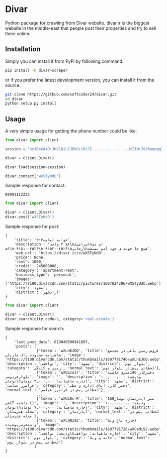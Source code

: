 # Divar

Python package for crawling from Divar website.
divar.ir is the biggest website in the middle-east that people post their properties and try to sell them online.

## Installation
Simply you can install it from PyPi by following command:

```bash
pip install -U divar-scraper
```

or if you prefer the latest development version, you can install it from the source:

```bash
git clone https://github.com/softcoder24/divar.git
cd divar
python setup.py install
```

## Usage

A very simple usage for getting the phone number could be like:

```python
from divar import client

session = 'eyJ0eXAiOiJKV1QiLCJhbGciOiJI................UzI1NiJ9zRumpqq1wrfGpYaD'

divar = client.Divar()

divar.load(session=session)

divar.contact('wXSTyUdO')

```

Sample response for contact:
```
09991112233
```

```python
from divar import client

divar = client.Divar()
divar.post('wXSTyUdO')

```

Sample response for post:

```
{
    'title': '۳خوابه امامت۱۴', 
    'description': 'کلا ۴ واحد\nسرامیک\nام دی اف\n۰۹۱۵۱۰۰۳۵۲۴\n۰۹۱۵۲۰۰۳۵۲۴\nرجایی\nهیچ جا خونه ی خود آدم نمیشه',
    'web_url': 'https://divar.ir/v/wXSTyUdO', 
    'price': None, 
    'rent': 1000, 
    'credit': 245000000, 
    'category': 'apartment-rent', 
    'business_type': 'personal', 
    'images': ['https://s100.divarcdn.com/static/pictures/1607624286/wXSTyUdO.webp'], 
    'city': 'مشهد',
    'district': 'آزادشهر'
}
```

```python
from divar import client

divar = client.Divar()
divar.search(city_code=3, category='real-estate')

```

Sample response for search:

```
{
    'last_post_date': 613049590941897, 
    'posts': [
              {'token': 'wXLnEJOQ', 'title': 'فروش زمین باغی در مجتمع شاهنامه محدوده زاک ماریان', 'image': 'https://s100.divarcdn.com/static/thumbnails/1607791740/wXLnEJOQ.webp', 'description': 'توافقی', 'city': 'مشهد', 'district': 'بلوار توس', 'category': 'زمین و کلنگی', 'normal_text': 'لحظاتی پیش در بلوار توس'}, 
              {'token': 'wXULcoir', 'title': 'دفترکار 140متری حاشیه بلوارفردوسی', 'image': '', 'description': 'ودیعه: ۱۰۰,۰۰۰,۰۰۰ تومان\nاجاره ماهیانه: ۴,۰۰۰,۰۰۰ تومان', 'city': 'مشهد', 'district': 'فرامرز عباسی', 'category': 'دفتر کار، اتاق اداری و مطب', 'normal_text': 'لحظاتی پیش در فرامرز عباسی'},
              ...
              {'token': 'wXUL8s-R', 'title': '160متر اپارتمان نوساز حاشیه گلشن ()', 'image': '', 'description': 'ودیعه: ۱۰۰,۰۰۰,۰۰۰ تومان\nاجاره ماهیانه: ۷,۰۰۰,۰۰۰ تومان', 'city': 'مشهد', 'district': 'محله هنرستان', 'category': 'آپارتمان', 'normal_text': 'لحظاتی پیش در محله هنرستان'},
              {'token': 'wXCaNi92', 'title': 'اجاره باغ ویلا واستخرسرپوشیده', 'image': 'https://s100.divarcdn.com/static/thumbnails/1607791726/wXCaNi92.webp', 'description': 'ودیعه: توافقی\nاجاره ماهیانه: توافقی', 'city': 'مشهد', 'district': 'بلوار توس', 'category': 'خانه و ویلا', 'normal_text': 'لحظاتی پیش در بلوار توس'}
             ]
}

```